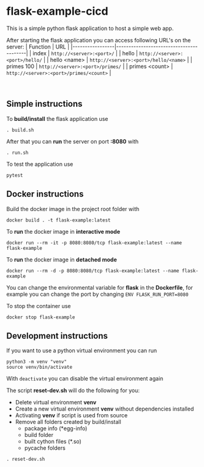 # flask-example-cicd

This is a simple python flask application to host a simple web app.

After starting the flask application you can access following URL's on the server:
| Function        | URL                                     |
|-----------------|-----------------------------------------|
| index           | `http://<server>:<port>/`               |
| hello           | `http://<server>:<port>/hello/`         |
| hello \<name>   | `http://<server>:<port>/hello/<name>`   |
| primes 100      | `http://<server>:<port>/primes/`        |
| primes \<count> | `http://<server>:<port>/primes/<count>` |

</br>


## Simple instructions

To **build/install** the flask application use

``` 
. build.sh
````

After that you can **run** the server on port **:8080** with

```
. run.sh
````

To test the application use

```
pytest
````

## Docker instructions

Build the docker image in the project root folder with

```docker
docker build . -t flask-example:latest
```

To **run** the docker image in **interactive mode**

```docker
docker run --rm -it -p 8080:8080/tcp flask-example:latest --name flask-example
```

To **run** the docker image in **detached mode**

```docker
docker run --rm -d -p 8080:8080/tcp flask-example:latest --name flask-example
```

You can change the environmental variable for **flask** in the **Dockerfile**, for example you can change the port by changing `ENV FLASK_RUN_PORT=8080`

To stop the container use

```docker
docker stop flask-example
```


## Development instructions

If you want to use a python virtual environment you can run

```
python3 -m venv "venv"
source venv/bin/activate
````

With `deactivate` you can disable the virtual environment again

The script **reset-dev.sh** will do the following for you:
* Delete virtual environment **venv**
* Create a new virtual environment **venv** without dependencies installed
* Activating **venv** if script is used from source
* Remove all folders created by build/install
    * package info (*egg-info)    
    * build folder
    * built cython files (*.so)
    * pycache folders

```
. reset-dev.sh
````

